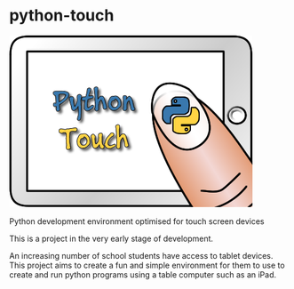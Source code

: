 python-touch
============

![Python Touch logo](https://raw.githubusercontent.com/pddring/python-touch/master/media/logo.png)

Python development environment optimised for touch screen devices

This is a project in the very early stage of development.

An increasing number of school students have access to tablet devices. This project aims to create a fun and simple environment 
for them to use to create and run python programs using a table computer such as an iPad.

